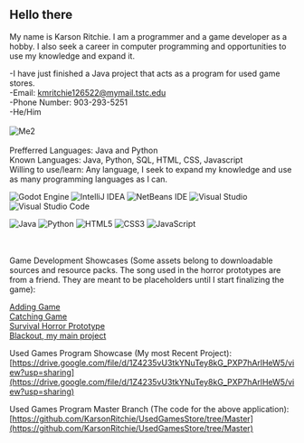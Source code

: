 ## Hello there
My name is Karson Ritchie. I am a programmer and a game developer as a hobby. I also seek a career in computer programming and opportunities to use my knowledge and expand it.

<!--
**KarsonRitchie/KarsonRitchie** is a ✨ _special_ ✨ repository because its `README.md` (this file) appears on your GitHub profile.

Here are some ideas to get you started:

- 🔭 I’m currently working on ...
- 🌱 I’m currently learning ...
- 👯 I’m looking to collaborate on ...
- 🤔 I’m looking for help with ...
- 💬 Ask me about ...
- 📫 How to reach me: ...
- 😄 Pronouns: ...
- ⚡ Fun fact: ...
-->

-I have just finished a Java project that acts as a program for used game stores.
<br>
-Email: kmritchie126522@mymail.tstc.edu
<br>
-Phone Number: 903-293-5251
<br>
-He/Him
<br>
<br>
![Me2](https://github.com/user-attachments/assets/b1103b88-3278-4e47-9d01-e56774b5043c)
<br>
<br>
Prefferred Languages: Java and Python
<br>
Known Languages: Java, Python, SQL, HTML, CSS, Javascript
<br>
Willing to use/learn: Any language, I seek to expand my knowledge and use as many programming languages as I can.

![Godot Engine](https://img.shields.io/badge/GODOT-%23FFFFFF.svg?style=for-the-badge&logo=godot-engine)
![IntelliJ IDEA](https://img.shields.io/badge/IntelliJIDEA-000000.svg?style=for-the-badge&logo=intellij-idea&logoColor=white)
![NetBeans IDE](https://img.shields.io/badge/NetBeansIDE-1B6AC6.svg?style=for-the-badge&logo=apache-netbeans-ide&logoColor=white)
![Visual Studio](https://img.shields.io/badge/Visual%20Studio-5C2D91.svg?style=for-the-badge&logo=visual-studio&logoColor=white)
![Visual Studio Code](https://img.shields.io/badge/Visual%20Studio%20Code-0078d7.svg?style=for-the-badge&logo=visual-studio-code&logoColor=white)

![Java](https://img.shields.io/badge/java-%23ED8B00.svg?style=for-the-badge&logo=openjdk&logoColor=white)
![Python](https://img.shields.io/badge/python-3670A0?style=for-the-badge&logo=python&logoColor=ffdd54)
![HTML5](https://img.shields.io/badge/html5-%23E34F26.svg?style=for-the-badge&logo=html5&logoColor=white)
![CSS3](https://img.shields.io/badge/css3-%231572B6.svg?style=for-the-badge&logo=css3&logoColor=white)
![JavaScript](https://img.shields.io/badge/javascript-%23323330.svg?style=for-the-badge&logo=javascript&logoColor=%23F7DF1E)

<br>
<br>
Game Development Showcases (Some assets belong to downloadable sources and resource packs. The song used in the horror prototypes are from a friend. They are meant to be placeholders until I start finalizing the game):

[Adding Game](https://youtu.be/PmS7KxYHkkU)<br>
[Catching Game](https://youtu.be/or7A43wycbI)<br>
[Survival Horror Prototype](https://youtu.be/la6mMDPAMv4)<br>
[Blackout, my main project](https://youtu.be/ufhKrzZY1QA)

Used Games Program Showcase (My most Recent Project):
<br>[https://drive.google.com/file/d/1Z4235vU3tkYNuTey8kG_PXP7hArlHeW5/view?usp=sharing](https://drive.google.com/file/d/1Z4235vU3tkYNuTey8kG_PXP7hArlHeW5/view?usp=sharing)

Used Games Program Master Branch (The code for the above application):
<br>[https://github.com/KarsonRitchie/UsedGamesStore/tree/Master](https://github.com/KarsonRitchie/UsedGamesStore/tree/Master)
